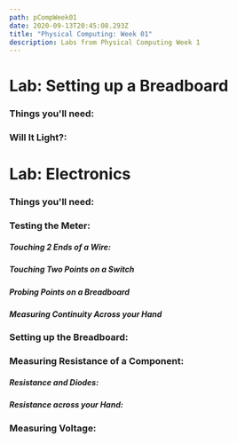 ```yaml
---
path: pCompWeek01
date: 2020-09-13T20:45:08.293Z
title: "Physical Computing: Week 01"
description: Labs from Physical Computing Week 1
---
```

# Lab: Setting up a Breadboard

### Things you'll need:

### Will It Light?:

# Lab: Electronics

### Things you'll need:

### Testing the Meter:

##### Touching 2 Ends of a Wire:
##### Touching Two Points on a Switch
##### Probing Points on a Breadboard
##### Measuring Continuity Across your Hand

### Setting up the Breadboard:

### Measuring Resistance of a Component:

##### Resistance and Diodes:
##### Resistance across your Hand:

### Measuring Voltage:

#####